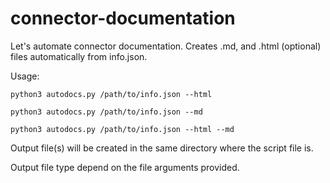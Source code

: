 # connector-documentation

Let's automate connector documentation.
Creates .md, and .html (optional) files automatically from info.json.

Usage: 

`python3 autodocs.py /path/to/info.json --html`

`python3 autodocs.py /path/to/info.json --md`

`python3 autodocs.py /path/to/info.json --html --md`

Output file(s) will be created in the same directory where the script file is. 

Output file type depend on the file arguments provided.
